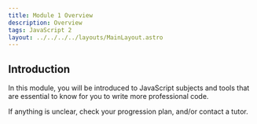 ```yaml
---
title: Module 1 Overview
description: Overview
tags: JavaScript 2
layout: ../../../../layouts/MainLayout.astro
---
```


## Introduction

In this module, you will be introduced to JavaScript subjects and tools that are essential to know for you to write more professional code.

If anything is unclear, check your progression plan, and/or contact a tutor.
